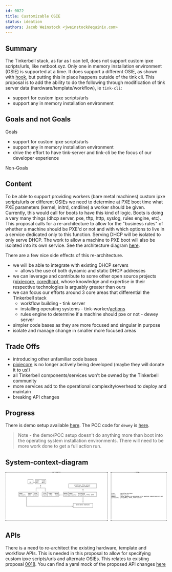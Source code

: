 ```yaml
---
id: 0022
title: Customizable OSIE
status: ideation
authors: Jacob Weinstock <jweinstock@equinix.com>
---
```


## Summary

The Tinkerbell stack, as far as I can tell, does not support custom ipxe scripts/urls, like netboot.xyz.
Only one in memory installation environment (OSIE) is supported at a time.
It does support a different OSIE, as shown with [hook](https://github.com/tinkerbell/hook), but putting this in place happens outside of the tink cli.
This proposal is to add the ability to do the following through modification of tink server data (hardware/template/workflow), ie `tink-cli`:

* support for custom ipxe scripts/urls
* support any in memory installation environment

## Goals and not Goals

Goals

* support for custom ipxe scripts/urls
* support any in memory installation environment
* drive the effort to have tink-server and tink-cli be the focus of our developer experience

Non-Goals

## Content

To be able to support providing workers (bare metal machines) custom ipxe scripts/urls or different OSIEs we need to determine at PXE boot time what PXE parameters (kernel, initrd, cmdline) a worker should be given.
Currently, this would call for boots to have this kind of logic.
Boots is doing a very many things (dhcp server, pxe, tftp, http, syslog, rules engine, etc).
This proposal calls for a re-architecture to allow for the "business rules" of whether a machine should be PXE'd or not and with which options to live in a service dedicated only to this function.
Serving DHCP will be isolated to only serve DHCP.
The work to allow a machine to PXE boot will also be isolated into its own service.
See the architecture diagram [here](./architecture.png).

There are a few nice side effects of this re-architecture.

* we will be able to integrate with existing DHCP servers
  * allows the use of both dynamic and static DHCP addresses
* we can leverage and contribute to some other open source projects ([pixiecore](https://github.com/danderson/netboot/tree/master/pixiecore), [coredhcp](https://github.com/coredhcp/coredhcp)), whose knowledge and expertise in their respective technologies is arguably greater than ours
* we can focus our efforts around 3 core areas that differential the Tinkerbell stack
  * workflow building - tink server
  * installing operating systems - tink-worker/[actions](https://docs.tinkerbell.org/actions/action-architecture/)
  * rules engine to determine if a machine should pxe or not - dewey server
* simpler code bases as they are more focused and singular in purpose
* isolate and manage change in smaller more focused areas

## Trade Offs

* introducing other unfamiliar code bases
* [pixiecore](https://github.com/danderson/netboot/tree/master/pixiecore) is no longer actively being developed (maybe they will donate it to us!)
* all Tinkerbell components/services won't be owned by the Tinkerbell community
* more services add to the operational complexity/overhead to deploy and maintain
* breaking API changes

## Progress

There is demo setup available [here](https://github.com/jacobweinstock/tinkerbell-next).
The POC code for `dewey` is [here](https://github.com/jacobweinstock/dewey).

> Note - the demo/POC setup doesn't do anything more than boot into the operating system installation environments.
> There will need to be more work done to get a full action run.

## System-context-diagram

![proposed re-architecture](./architecture.png#1)

## APIs

There is a need to re-architect the existing hardware, template and workflow APIs.
This is needed in this proposal to allow for specifying custom ipxe scripts/urls and alternate OSIEs.
This relates to existing proposal [0018](https://github.com/tinkerbell/proposals/pull/25).
You can find a yaml mock of the proposed API changes [here](./api-changes.yaml)
